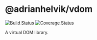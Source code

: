 # @adrianhelvik/vdom

[![Build Status](https://travis-ci.org/adrianhelvik/vdom.svg?branch=master)](https://travis-ci.org/adrianhelvik/vdom)
[![Coverage Status](https://coveralls.io/repos/github/adrianhelvik/vdom/badge.svg?branch=master)](https://coveralls.io/github/adrianhelvik/vdom?branch=master)


A virtual DOM library.
